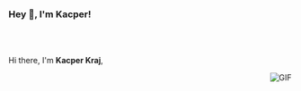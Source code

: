 ### Hey 👋, I'm Kacper!






<br />
<br />

Hi there, I'm **Kacper Kraj**, 

  <img align="right" alt="GIF" src="https://media1.giphy.com/media/f6hnhHkks8bk4jwjh3/giphy.gif" />
